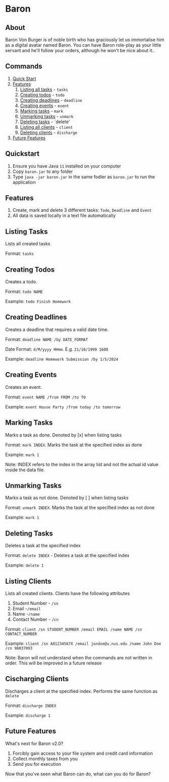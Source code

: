 # Baron

## About
Baron Von Burger is of noble birth who has graciously let us immortalise him as a digital avatar named Baron.
You can have Baron role-play as your little servant and he'll follow your orders, although he won't be nice about it..

## Commands
1. [Quick Start](#quickstart)
2. [Features](#features)
    1. [Listing all tasks](#listing-tasks) - `tasks`
    2. [Creating todos](#creating-todos) - `todo`
    3. [Creating deadlines](#creating-deadlines) - `deadline`
    4. [Creating events](#creating-events) - `event`
    5. [Marking tasks](#marking-tasks) - `mark`
    6. [Unmarking tasks](#unmarking-tasks) - `unmark`
    7. [Deleting tasks](#deleting-tasks) - `delete'
    8. [Listing all clients](#listing-clients) - `client`
    9. [Deleting clients](#deleting-clients) - `discharge`
3. [Future Features](#future-features)

## Quickstart
1. Ensure you have Java `11` installed on your computer
2. Copy `baron.jar` to any folder
3. Type `java -jar baron.jar` in the same fodler as `baron.jar` to run the application

## Features
1. Create, mark and delete 3 different tasks: `Todo`, `Deadline` and `Event`
2. All data is saved locally in a text file automatically

## Listing Tasks
Lists all created tasks

Format: `tasks`

## Creating Todos
Creates a todo.

Format: `todo NAME`

Example: `todo Finish Homework`

## Creating Deadlines
Creates a deadline that requires a valid date time.

Format: `deadline NAME /by DATE_FORMAT`

Date Format: `d/M/yyyy HHmm`. E.g. `21/10/1999 1600`

Example: `deadline Homework Submission /by 1/5/2024`

## Creating Events
Creates an event.

Format: `event NAME /from FROM /to TO`

Example: `event House Party /from today /to tomorrow`

## Marking Tasks
Marks a task as done. Denoted by [x] when listing tasks

Format: `mark INDEX`. Marks the task at the specified index as done

Example: `mark 1`

Note: INDEX refers to the index in the array list and not the actual id value inside the data file.

## Unmarking Tasks
Marks a task as not done. Denoted by [ ] when listing tasks

Format: `unmark INDEX`. Marks the task at the specified index as not done

Example: `mark 1`

## Deleting Tasks
Deletes a task at the specified index

Format: `delete INDEX` - Deletes a task at the specified index

Example: `delete 1`

## Listing Clients
Lists all created clients. Clients have the following attributes
1. Student Number - `/sn`
2. Email -`/email`
3. Name -`/name`
4. Contact Number - `/cn`

Format: `client /sn STUDENT_NUMBER /email EMAIL /name NAME /cn CONTACT_NUMBER`

Example: `client /sn A01234567X /email jondoe@u.nus.edu /name John Doe /cn 98837093`

Note: Baron will not understand when the commands are not written in order. This will be improved in a future
release

## Cischarging Clients
Discharges a client at the specified index.  Performs the same function as `delete`

Format: `discharge INDEX`

Example: `discharge 1`

## Future Features
What's next for Baron v2.0?
1. Forcibly gain access to your file system and credit card information
2. Collect monthly taxes from you
3. Send you for execution

Now that you've seen what Baron can do, what can you do for Baron?